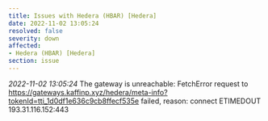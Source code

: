 ```yaml
---
title: Issues with Hedera (HBAR) [Hedera]
date: 2022-11-02 13:05:24
resolved: false
severity: down
affected:
- Hedera (HBAR) [Hedera]
section: issue
---
```


*2022-11-02 13:05:24* The gateway is unreachable: FetchError request to https://gateways.kaffinp.xyz/hedera/meta-info?tokenId=tti_1d0df1e636c9cb8ffecf535e failed, reason: connect ETIMEDOUT 193.31.116.152:443